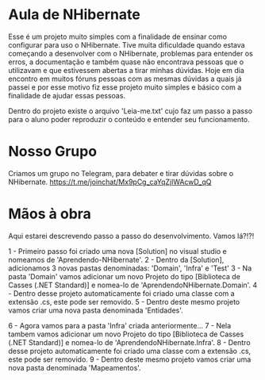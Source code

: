 # Aula de NHibernate
Esse é um projeto muito simples com a finalidade de ensinar como configurar para uso o NHibernate. 
Tive muita dificuldade quando estava começando a desenvolver com o NHibernate, problemas para entender os erros, a documentação e também 
quase não encontrava pessoas que o utilizavam e que estivessem abertas a tirar minhas dúvidas. Hoje em dia encontro em muitos fóruns 
pessoas com as mesmas dúvidas a quais já passei e por esse motivo fiz esse projeto muito simples e básico com a finalidade de ajudar 
essas pessoas.

Dentro do projeto existe o arquivo 'Leia-me.txt' cujo faz um passo a passo para o aluno poder reproduzir o conteúdo e entender seu 
funcionamento.

# Nosso Grupo
Criamos um grupo no Telegram, para debater e tirar dúvidas sobre o NHibernate.
https://t.me/joinchat/Mx9pCg_caYqZjlWAcwD_qQ

# Mãos à obra
Aqui estarei descrevendo passo a passo
do desenvolvimento. Vamos lá?!?!

1 - Primeiro passo foi criado uma nova [Solution] no visual studio e nomeamos de 'Aprendendo-NHibernate'.
2 - Dentro da [Solution], adicionamos 3 novas pastas denominadas: 'Domain', 'Infra' e 'Test'
3 - Na pasta 'Domain' vamos adicionar um novo Projeto do tipo [Biblioteca de Casses (.NET Standard)] e nomea-lo de 'AprendendoNHibernate.Domain'.
4 - Dentro desse projeto automaticamente foi criado uma classe com a extensão .cs, este pode ser removido.
5 - Dentro deste mesmo projeto vamos criar uma nova pasta denominada 'Entidades'.

6 - Agora vamos para a pasta 'Infra' criada anteriormente...
7 - Nela tambem vamos adicionar um novo Projeto do tipo [Biblioteca de Casses (.NET Standard)] e nomea-lo de 'AprendendoNHibernate.Infra'.
8 - Dentro desse projeto automaticamente foi criado uma classe com a extensão .cs, este pode ser removido.
9 - Dentro deste mesmo projeto vamos criar uma nova pasta denominada 'Mapeamentos'.
